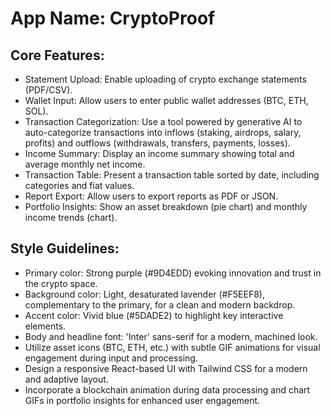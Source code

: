 # **App Name**: CryptoProof

## Core Features:

- Statement Upload: Enable uploading of crypto exchange statements (PDF/CSV).
- Wallet Input: Allow users to enter public wallet addresses (BTC, ETH, SOL).
- Transaction Categorization: Use a tool powered by generative AI to auto-categorize transactions into inflows (staking, airdrops, salary, profits) and outflows (withdrawals, transfers, payments, losses).
- Income Summary: Display an income summary showing total and average monthly net income.
- Transaction Table: Present a transaction table sorted by date, including categories and fiat values.
- Report Export: Allow users to export reports as PDF or JSON.
- Portfolio Insights: Show an asset breakdown (pie chart) and monthly income trends (chart).

## Style Guidelines:

- Primary color: Strong purple (#9D4EDD) evoking innovation and trust in the crypto space.
- Background color: Light, desaturated lavender (#F5EEF8), complementary to the primary, for a clean and modern backdrop.
- Accent color: Vivid blue (#5DADE2) to highlight key interactive elements.
- Body and headline font: 'Inter' sans-serif for a modern, machined look.
- Utilize asset icons (BTC, ETH, etc.) with subtle GIF animations for visual engagement during input and processing.
- Design a responsive React-based UI with Tailwind CSS for a modern and adaptive layout.
- Incorporate a blockchain animation during data processing and chart GIFs in portfolio insights for enhanced user engagement.